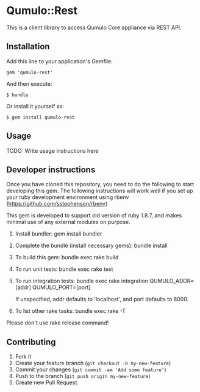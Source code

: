 # Qumulo::Rest

This is a client library to access Qumulo Core appliance via REST API.

## Installation

Add this line to your application's Gemfile:

    gem 'qumulo-rest'

And then execute:

    $ bundle

Or install it yourself as:

    $ gem install qumulo-rest

## Usage

TODO: Write usage instructions here

## Developer instructions

Once you have cloned this repository, you need to do the following to start developing this gem.
The following instructions will work well if you set up your ruby development environment using rbenv (https://github.com/sstephenson/rbenv)

This gem is developed to support old version of ruby 1.8.7, and makes minimal use of any external modules on purpose.

1. Install bundler:
   gem install bundler

2. Complete the bundle (install necessary gems):
   bundle install

3. To build this gem:
   bundle exec rake build

4. To run unit tests:
   bundle exec rake test

5. To run integration tests:
   bundle exec rake integration QUMULO_ADDR=[addr] QUMULO_PORT=[port]

   If unspecified, addr defaults to 'localhost', and port defaults to 8000.

6. To list other rake tasks:
   bundle exec rake -T

Please don't use rake release command!

## Contributing

1. Fork it
2. Create your feature branch (`git checkout -b my-new-feature`)
3. Commit your changes (`git commit -am 'Add some feature'`)
4. Push to the branch (`git push origin my-new-feature`)
5. Create new Pull Request

